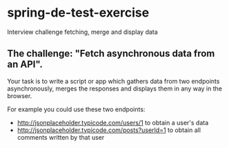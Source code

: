 # spring-de-test-exercise

Interview challenge fetching, merge and display data

## The challenge: "Fetch asynchronous data from an API".

Your task is to write a script or app which gathers data from two endpoints
asynchronously, merges the responses and displays them in any way in the browser.

For example you could use these two endpoints:

* http://jsonplaceholder.typicode.com/users/1 to obtain a user's data
* http://jsonplaceholder.typicode.com/posts?userId=1 to obtain all comments written by that user
